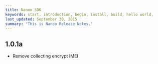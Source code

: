 ```yaml
---
title: Nanoo SDK
keywords: start, introduction, begin, install, build, hello world,
last_updated: September 30, 2015
summary: "This is Nanoo Release Notes."
---
```


## 1.0.1a
* Remove collecting encrypt IMEI
